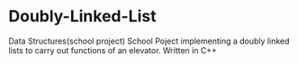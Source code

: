 # Doubly-Linked-List
Data Structures(school project)
School Poject implementing a doubly linked lists to carry out functions of an elevator. Written in C++
